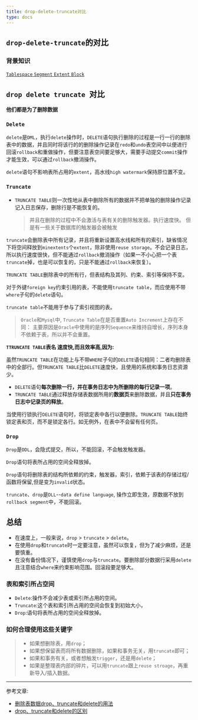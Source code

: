 ```yaml
---
title: drop-delete-truncate对比
type: docs
---
```


## `drop-delete-truncate`的对比

### 背景知识
[`Tablespace` `Segment` `Extent` `Block`](Oracle中的逻辑地址和逻辑文件.md)

## `drop delete truncate `对比
**他们都是为了删除数据**
### `Delete`
`delete`是`DML`，执行`delete`操作时，`DELETE`语句执行删除的过程是一行一行的删除表中的数据，并且同时将该行的的删除操作记录在`redo`和`undo`表空间中以便进行回滚`rollback`和重做操作，但要注意表空间要足够大，需要手动提交`commit`操作才能生效，可以通过`rollback`撤消操作。

`delete`语句不影响表所占用的`extent`，高水线`high watermark`保持原位置不变。

### `Truncate`
- `TRUNCATE TABLE`则一次性地从表中删除所有的数据并不把单独的删除操作记录记入日志保存，删除行是不能恢复的。
  >并且在删除的过程中不会激活与表有关的删除触发器。执行速度快。
  >但是有一些关于数据库的触发器会被触发

`truncate`会删除表中所有记录，并且将重新设置高水线和所有的索引，缺省情况下将空间释放到`minextents`个`extent`，除非使用`reuse storage`。不会记录日志，所以执行速度很快，但不能通过`rollback`撤消操作（如果一不小心把一个表`truncate`掉，也是可以恢复的，只是不能通过`rollback`来恢复）。

`TRUNCATE TABLE`删除表中的所有行，但表结构及其列、约束、索引等保持不变。

对于外键`foreign key`约束引用的表，不能使用`truncate table`，而应使用不带`where`子句的`delete`语句。

`truncate table`不能用于参与了索引视图的表。

>`Oracle`和`Mysql`中, `Truncate Table`在是否重置`Auto Increment`上存在不同：
主要原因是`Oracle`中使用的是序列`Sequence`来维持自增长，序列本身不依赖于表，所以并不会重置。


**`TTRUNCATE TABLE`表名 速度快,而且效率高,因为:**

虽然`TRUNCATE TABLE`在功能上与不带`WHERE`子句的`DELETE`语句相同：二者均删除表中的全部行。但`TRUNCATE TABLE`比`DELETE`速度快，且使用的系统和事务日志资源少。
- `DELETE`语句**每次删除一行，并在事务日志中为所删除的每行记录一项**。
- `TRUNCATE TABLE`通过释放存储表数据所用的**数据页**来删除数据，并且**只在事务日志中记录页的释放**。

当使用行锁执行`DELETE`语句时，将锁定表中各行以便删除。`TRUNCATE TABLE`始终锁定表和页，而不是锁定各行。如无例外，在表中不会留有任何页。

### `Drop`
`Drop`是`DDL`，会隐式提交，所以，不能回滚，不会触发触发器。

`Drop`语句将表所占用的空间全释放掉。

`Drop`语句将删除表的结构所依赖的约束，触发器，索引，依赖于该表的存储过程/函数将保留,但是变为`invalid`状态。

`truncate`、`drop`是`DLL`--`data define language`, 操作立即生效，原数据不放到`rollback segment`中，不能回滚。

## 总结
- 在速度上，一般来说，`drop` > `truncate` > `delete`。
- 在使用`drop`和`truncate`时一定要注意，虽然可以恢复，但为了减少麻烦，还是要慎重。
- 在没有备份情况下，谨慎使用`drop`与`truncate`。要删除部分数据行采用`delete`且注意结合`where`来约束影响范围。回滚段要足够大。

### 表和索引所占空间

- `Delete`:操作不会减少表或索引所占用的空间。
- `Truncate`:这个表和索引所占用的空间会恢复到初始大小，
- `Drop`:语句将表所占用的空间全释放掉。

### 如何合理使用这些关键字
> - 如果想删除表，用`drop`；
> - 如果想保留表而将所有数据删除，如果和事务无关，用`truncate`即可；
> - 如果和事务有关，或者想触发`trigger`，还是用`delete`；
> - 如果是整理表内部的碎片，可以用`truncate`跟上`reuse stroage`，再重新导入/插入数据。


---
 参考文章:
- [删除表数据drop、truncate和delete的用法][2]
- [drop、truncate和delete的区别][3]


[2]:https://www.cnblogs.com/fjl0418/p/7929420.html
[3]:https://www.cnblogs.com/zhizhao/p/7825469.html
